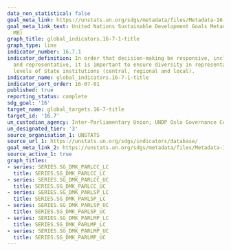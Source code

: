 ```yaml
---
data_non_statistical: false
goal_meta_link: https://unstats.un.org/sdgs/metadata/files/Metadata-16-07-01A.pdf
goal_meta_link_text: United Nations Sustainable Development Goals Metadata (PDF 4.0
  MB)
graph_title: global_indicators.16-7-1-title
graph_type: line
indicator_number: 16.7.1
indicator_definition: In order that decision-making be responsive, inclusive, participatory
  and representative, it is important to ensure diversity in representation at all
  levels of State institutions (central, regional and local).
indicator_name: global_indicators.16-7-1-title
indicator_sort_order: 16-07-01
published: true
reporting_status: complete
sdg_goal: '16'
target_name: global_targets.16-7-title
target_id: '16.7'
un_custodian_agency: Inter-Parliamentary Union; UNDP Oslo Governance Centre
un_designated_tier: '3'
source_organisation_1: UNSTATS
source_url_1: https://unstats.un.org/sdgs/indicators/database/
goal_meta_link_2: https://unstats.un.org/sdgs/metadata/files/Metadata-16-07-01b.pdf
source_active_1: true
graph_titles:
- series: SERIES.SG_DMK_PARLCC_LC
  title: SERIES.SG_DMK_PARLCC_LC
- series: SERIES.SG_DMK_PARLCC_UC
  title: SERIES.SG_DMK_PARLCC_UC
- series: SERIES.SG_DMK_PARLSP_LC
  title: SERIES.SG_DMK_PARLSP_LC
- series: SERIES.SG_DMK_PARLSP_UC
  title: SERIES.SG_DMK_PARLSP_UC
- series: SERIES.SG_DMK_PARLMP_LC
  title: SERIES.SG_DMK_PARLMP_LC
- series: SERIES.SG_DMK_PARLMP_UC
  title: SERIES.SG_DMK_PARLMP_UC
---
```

